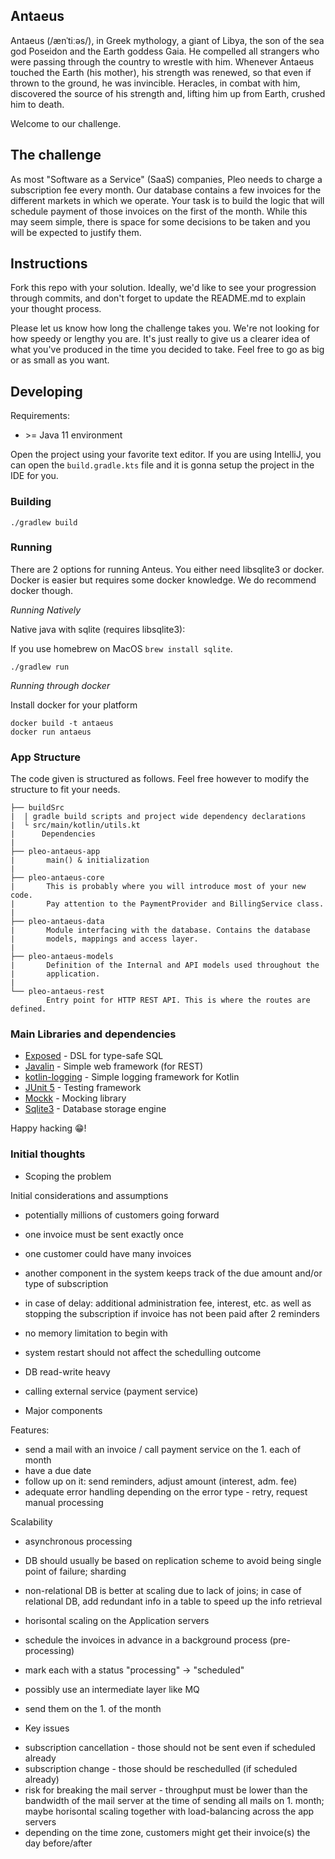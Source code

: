 ## Antaeus

Antaeus (/ænˈtiːəs/), in Greek mythology, a giant of Libya, the son of the sea god Poseidon and the Earth goddess Gaia. He compelled all strangers who were passing through the country to wrestle with him. Whenever Antaeus touched the Earth (his mother), his strength was renewed, so that even if thrown to the ground, he was invincible. Heracles, in combat with him, discovered the source of his strength and, lifting him up from Earth, crushed him to death.

Welcome to our challenge.

## The challenge

As most "Software as a Service" (SaaS) companies, Pleo needs to charge a subscription fee every month. Our database contains a few invoices for the different markets in which we operate. Your task is to build the logic that will schedule payment of those invoices on the first of the month. While this may seem simple, there is space for some decisions to be taken and you will be expected to justify them.

## Instructions

Fork this repo with your solution. Ideally, we'd like to see your progression through commits, and don't forget to update the README.md to explain your thought process.

Please let us know how long the challenge takes you. We're not looking for how speedy or lengthy you are. It's just really to give us a clearer idea of what you've produced in the time you decided to take. Feel free to go as big or as small as you want.

## Developing

Requirements:
- \>= Java 11 environment

Open the project using your favorite text editor. If you are using IntelliJ, you can open the `build.gradle.kts` file and it is gonna setup the project in the IDE for you.

### Building

```
./gradlew build
```

### Running

There are 2 options for running Anteus. You either need libsqlite3 or docker. Docker is easier but requires some docker knowledge. We do recommend docker though.

*Running Natively*

Native java with sqlite (requires libsqlite3):

If you use homebrew on MacOS `brew install sqlite`.

```
./gradlew run
```

*Running through docker*

Install docker for your platform

```
docker build -t antaeus
docker run antaeus
```

### App Structure
The code given is structured as follows. Feel free however to modify the structure to fit your needs.
```
├── buildSrc
|  | gradle build scripts and project wide dependency declarations
|  └ src/main/kotlin/utils.kt 
|      Dependencies
|
├── pleo-antaeus-app
|       main() & initialization
|
├── pleo-antaeus-core
|       This is probably where you will introduce most of your new code.
|       Pay attention to the PaymentProvider and BillingService class.
|
├── pleo-antaeus-data
|       Module interfacing with the database. Contains the database 
|       models, mappings and access layer.
|
├── pleo-antaeus-models
|       Definition of the Internal and API models used throughout the
|       application.
|
└── pleo-antaeus-rest
        Entry point for HTTP REST API. This is where the routes are defined.
```

### Main Libraries and dependencies
* [Exposed](https://github.com/JetBrains/Exposed) - DSL for type-safe SQL
* [Javalin](https://javalin.io/) - Simple web framework (for REST)
* [kotlin-logging](https://github.com/MicroUtils/kotlin-logging) - Simple logging framework for Kotlin
* [JUnit 5](https://junit.org/junit5/) - Testing framework
* [Mockk](https://mockk.io/) - Mocking library
* [Sqlite3](https://sqlite.org/index.html) - Database storage engine

Happy hacking 😁!


### Initial thoughts
* Scoping the problem

Initial considerations and assumptions
- potentially millions of customers going forward
- one invoice must be sent exactly once
- one customer could have many invoices
- another component in the system keeps track of the due amount and/or type of subscription 
- in case of delay: additional administration fee, interest, etc. as well as stopping the subscription if invoice has not been paid after 2 reminders

- no memory limitation to begin with
- system restart should not affect the schedulling outcome
- DB read-write heavy
- calling external service (payment service)


* Major components

Features:
- send a mail with an invoice / call payment service on the 1. each of month
- have a due date
- follow up on it: send reminders, adjust amount (interest, adm. fee)
- adequate error handling depending on the error type - retry, request manual processing


Scalability
- asynchronous processing 
- DB should usually be based on replication scheme to avoid being single point of failure; sharding
- non-relational DB is better at scaling due to lack of joins; in case of relational DB, add redundant info in a table to speed up the info retrieval
- horisontal scaling on the Application servers

- schedule the invoices in advance in a background process (pre-processing)
- mark each with a status "processing" -> "scheduled"
- possibly use an intermediate layer like MQ
- send them on the 1. of the month

* Key issues
- subscription cancellation - those should not be sent even if scheduled already
- subscription change - those should be reschedulled (if scheduled already)
- risk for breaking the mail server - throughput must be lower than the bandwidth of the mail server at the time of sending all mails on 1. month; maybe horisontal scaling together with load-balancing across the app servers
- depending on the time zone, customers might get their invoice(s) the day before/after